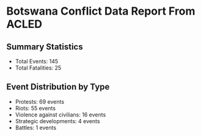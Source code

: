 # Botswana Conflict Data Report From ACLED

## Summary Statistics

- Total Events: 145
- Total Fatalities: 25

## Event Distribution by Type

- Protests: 69 events
- Riots: 55 events
- Violence against civilians: 16 events
- Strategic developments: 4 events
- Battles: 1 events
